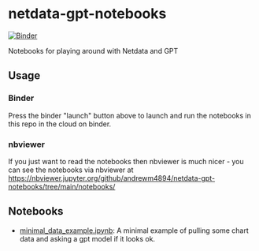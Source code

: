 # netdata-gpt-notebooks

[![Binder](https://mybinder.org/badge_logo.svg)](https://mybinder.org/v2/gh/andrewm4894/netdata-gpt-notebooks/HEAD)

Notebooks for playing around with Netdata and GPT

## Usage

### Binder

Press the binder "launch" button above to launch and run the notebooks in this repo in the cloud on binder.

### nbviewer

If you just want to read the notebooks then nbviewer is much nicer - you can see the notebooks via nbviewer at https://nbviewer.jupyter.org/github/andrewm4894/netdata-gpt-notebooks/tree/main/notebooks/

## Notebooks

- [minimal_data_example.ipynb](https://github.com/andrewm4894/netdata-gpt-notebooks/blob/main/notebooks/minimal_data_example.ipynb): A minimal example of pulling some chart data and asking a gpt model if it looks ok.
